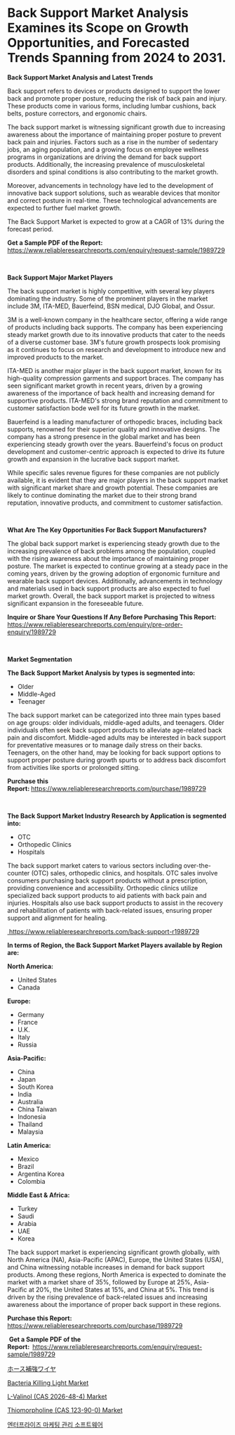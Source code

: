<p><h1>Back Support Market Analysis Examines its Scope on Growth Opportunities, and Forecasted Trends Spanning from 2024 to 2031.</h1></p><p><strong>Back Support Market Analysis and Latest Trends</strong></p>
<p><p>Back support refers to devices or products designed to support the lower back and promote proper posture, reducing the risk of back pain and injury. These products come in various forms, including lumbar cushions, back belts, posture correctors, and ergonomic chairs.</p><p>The back support market is witnessing significant growth due to increasing awareness about the importance of maintaining proper posture to prevent back pain and injuries. Factors such as a rise in the number of sedentary jobs, an aging population, and a growing focus on employee wellness programs in organizations are driving the demand for back support products. Additionally, the increasing prevalence of musculoskeletal disorders and spinal conditions is also contributing to the market growth.</p><p>Moreover, advancements in technology have led to the development of innovative back support solutions, such as wearable devices that monitor and correct posture in real-time. These technological advancements are expected to further fuel market growth.</p><p>The Back Support Market is expected to grow at a CAGR of 13% during the forecast period.</p></p>
<p><strong>Get a Sample PDF of the Report:&nbsp;</strong> <a href="https://www.reliableresearchreports.com/enquiry/request-sample/1989729">https://www.reliableresearchreports.com/enquiry/request-sample/1989729</a></p>
<p>&nbsp;</p>
<p><strong>Back Support Major Market Players</strong></p>
<p><p>The back support market is highly competitive, with several key players dominating the industry. Some of the prominent players in the market include 3M, ITA-MED, Bauerfeind, BSN medical, DJO Global, and Ossur.</p><p>3M is a well-known company in the healthcare sector, offering a wide range of products including back supports. The company has been experiencing steady market growth due to its innovative products that cater to the needs of a diverse customer base. 3M's future growth prospects look promising as it continues to focus on research and development to introduce new and improved products to the market.</p><p>ITA-MED is another major player in the back support market, known for its high-quality compression garments and support braces. The company has seen significant market growth in recent years, driven by a growing awareness of the importance of back health and increasing demand for supportive products. ITA-MED's strong brand reputation and commitment to customer satisfaction bode well for its future growth in the market.</p><p>Bauerfeind is a leading manufacturer of orthopedic braces, including back supports, renowned for their superior quality and innovative designs. The company has a strong presence in the global market and has been experiencing steady growth over the years. Bauerfeind's focus on product development and customer-centric approach is expected to drive its future growth and expansion in the lucrative back support market.</p><p>While specific sales revenue figures for these companies are not publicly available, it is evident that they are major players in the back support market with significant market share and growth potential. These companies are likely to continue dominating the market due to their strong brand reputation, innovative products, and commitment to customer satisfaction.</p></p>
<p>&nbsp;</p>
<p><strong>What Are The Key Opportunities For Back Support Manufacturers?</strong></p>
<p><p>The global back support market is experiencing steady growth due to the increasing prevalence of back problems among the population, coupled with the rising awareness about the importance of maintaining proper posture. The market is expected to continue growing at a steady pace in the coming years, driven by the growing adoption of ergonomic furniture and wearable back support devices. Additionally, advancements in technology and materials used in back support products are also expected to fuel market growth. Overall, the back support market is projected to witness significant expansion in the foreseeable future.</p></p>
<p><strong>Inquire or Share Your Questions If Any Before Purchasing This Report:</strong> <a href="https://www.reliableresearchreports.com/enquiry/pre-order-enquiry/1989729">https://www.reliableresearchreports.com/enquiry/pre-order-enquiry/1989729</a></p>
<p>&nbsp;</p>
<p><strong>Market Segmentation</strong></p>
<p><strong>The Back Support Market Analysis by types is segmented into:</strong></p>
<p><ul><li>Older</li><li>Middle-Aged</li><li>Teenager</li></ul></p>
<p><p>The back support market can be categorized into three main types based on age groups: older individuals, middle-aged adults, and teenagers. Older individuals often seek back support products to alleviate age-related back pain and discomfort. Middle-aged adults may be interested in back support for preventative measures or to manage daily stress on their backs. Teenagers, on the other hand, may be looking for back support options to support proper posture during growth spurts or to address back discomfort from activities like sports or prolonged sitting.</p></p>
<p><strong>Purchase this Report:&nbsp;</strong><a href="https://www.reliableresearchreports.com/purchase/1989729">https://www.reliableresearchreports.com/purchase/1989729</a></p>
<p>&nbsp;</p>
<p><strong>The Back Support Market Industry Research by Application is segmented into:</strong></p>
<p><ul><li>OTC</li><li>Orthopedic Clinics</li><li>Hospitals</li></ul></p>
<p><p>The back support market caters to various sectors including over-the-counter (OTC) sales, orthopedic clinics, and hospitals. OTC sales involve consumers purchasing back support products without a prescription, providing convenience and accessibility. Orthopedic clinics utilize specialized back support products to aid patients with back pain and injuries. Hospitals also use back support products to assist in the recovery and rehabilitation of patients with back-related issues, ensuring proper support and alignment for healing.</p></p>
<p><a href="https://www.reliableresearchreports.com/back-support-r1989729">&nbsp;https://www.reliableresearchreports.com/back-support-r1989729</a></p>
<p><strong>In terms of Region, the Back Support Market Players available by Region are:</strong></p>
<p>
    <p> <strong> North America: </strong>
        <ul>
            <li>United States</li>
            <li>Canada</li>
        </ul>
        </p> 
    <p> <strong> Europe: </strong>
        <ul>
            <li>Germany</li>
            <li>France</li>
            <li>U.K.</li>
            <li>Italy</li>
            <li>Russia</li>
        </ul>
        </p> 
    <p> <strong> Asia-Pacific: </strong>
        <ul>
            <li>China</li>
            <li>Japan</li>
            <li>South Korea</li>
            <li>India</li>
            <li>Australia</li>
            <li>China Taiwan</li>
            <li>Indonesia</li>
            <li>Thailand</li>
            <li>Malaysia</li>
        </ul>
        </p> 
    <p> <strong> Latin America: </strong>
        <ul>
            <li>Mexico</li>
            <li>Brazil</li>
            <li>Argentina Korea</li>
            <li>Colombia</li>
        </ul>
        </p> 
    <p> <strong> Middle East & Africa: </strong>
        <ul>
            <li>Turkey</li>
            <li>Saudi</li>
            <li>Arabia</li>
            <li>UAE</li>
            <li>Korea</li>
        </ul>
    </p>
    </p>
<p><p>The back support market is experiencing significant growth globally, with North America (NA), Asia-Pacific (APAC), Europe, the United States (USA), and China witnessing notable increases in demand for back support products. Among these regions, North America is expected to dominate the market with a market share of 35%, followed by Europe at 25%, Asia-Pacific at 20%, the United States at 15%, and China at 5%. This trend is driven by the rising prevalence of back-related issues and increasing awareness about the importance of proper back support in these regions.</p></p>
<p><strong>Purchase this Report: </strong><a href="https://www.reliableresearchreports.com/purchase/1989729">https://www.reliableresearchreports.com/purchase/1989729</a></p>
<p>&nbsp;<strong>Get a Sample PDF of the Report:&nbsp;&nbsp;</strong><a href="https://www.reliableresearchreports.com/enquiry/request-sample/1989729">https://www.reliableresearchreports.com/enquiry/request-sample/1989729</a></p>
<p><strong></strong></p>
<p><p><a href="https://github.com/hwbcz413288296/Market-Research-Report-List-2/blob/main/686776550348.md">ホース補強ワイヤ</a></p><p><a href="https://github.com/AlysaLedner2023/Market-Research-Report-List-1/blob/main/bacteria-killing-light-market.md">Bacteria Killing Light Market</a></p><p><a href="https://issuu.com/reportprime-2/docs/l-valinol-cas-2026-48-4-market-size-2030.pptx">L-Valinol (CAS 2026-48-4) Market</a></p><p><a href="https://issuu.com/reportprime-2/docs/thiomorpholine-cas-123-90-0-market-size-2030.pptx">Thiomorpholine (CAS 123-90-0) Market</a></p><p><a href="https://github.com/RichardLueilwitz787/Market-Research-Report-List-1/blob/main/465207945469.md">엔터프라이즈 마케팅 관리 소프트웨어</a></p></p>